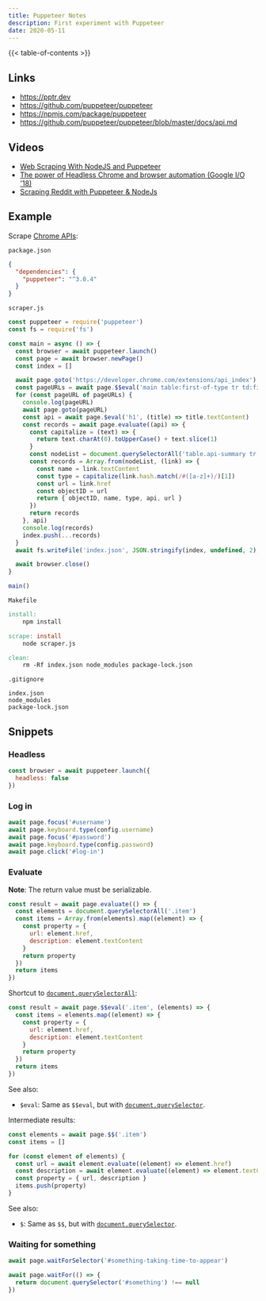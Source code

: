 ```yaml
---
title: Puppeteer Notes
description: First experiment with Puppeteer
date: 2020-05-11
---
```


{{< table-of-contents >}}

## Links

- https://pptr.dev
- https://github.com/puppeteer/puppeteer
- https://npmjs.com/package/puppeteer
- https://github.com/puppeteer/puppeteer/blob/master/docs/api.md

## Videos

- [Web Scraping With NodeJS and Puppeteer](https://youtu.be/ARt3zDHSsd4)
- [The power of Headless Chrome and browser automation (Google I/O '18)](https://youtu.be/lhZOFUY1weo)
- [Scraping Reddit with Puppeteer & NodeJs](https://youtu.be/o7MJ1-UhS50)

## Example

Scrape [Chrome APIs]:

[Chrome APIs]: https://developer.chrome.com/extensions/api_index

`package.json`

``` json
{
  "dependencies": {
    "puppeteer": "^3.0.4"
  }
}
```

`scraper.js`

``` javascript
const puppeteer = require('puppeteer')
const fs = require('fs')

const main = async () => {
  const browser = await puppeteer.launch()
  const page = await browser.newPage()
  const index = []

  await page.goto('https://developer.chrome.com/extensions/api_index')
  const pageURLs = await page.$$eval('main table:first-of-type tr td:first-child a', (links) => links.map((link) => link.href))
  for (const pageURL of pageURLs) {
    console.log(pageURL)
    await page.goto(pageURL)
    const api = await page.$eval('h1', (title) => title.textContent)
    const records = await page.evaluate((api) => {
      const capitalize = (text) => {
        return text.charAt(0).toUpperCase() + text.slice(1)
      }
      const nodeList = document.querySelectorAll('table.api-summary tr td a')
      const records = Array.from(nodeList, (link) => {
        const name = link.textContent
        const type = capitalize(link.hash.match(/#([a-z]+)/)[1])
        const url = link.href
        const objectID = url
        return { objectID, name, type, api, url }
      })
      return records
    }, api)
    console.log(records)
    index.push(...records)
  }
  await fs.writeFile('index.json', JSON.stringify(index, undefined, 2), (error) => {})

  await browser.close()
}

main()
```

`Makefile`

``` makefile
install:
	npm install

scrape: install
	node scraper.js

clean:
	rm -Rf index.json node_modules package-lock.json
```

`.gitignore`

```
index.json
node_modules
package-lock.json
```

## Snippets

### Headless

``` javascript
const browser = await puppeteer.launch({
  headless: false
})
```

### Log in

``` javascript
await page.focus('#username')
await page.keyboard.type(config.username)
await page.focus('#password')
await page.keyboard.type(config.password)
await page.click('#log-in')
```

### Evaluate

**Note**: The return value must be serializable.

``` javascript
const result = await page.evaluate(() => {
  const elements = document.querySelectorAll('.item')
  const items = Array.from(elements).map((element) => {
    const property = {
      url: element.href,
      description: element.textContent
    }
    return property
  })
  return items
})
```

Shortcut to [`document.querySelectorAll`]:

``` javascript
const result = await page.$$eval('.item', (elements) => {
  const items = elements.map((element) => {
    const property = {
      url: element.href,
      description: element.textContent
    }
    return property
  })
  return items
})
```

See also:

- `$eval`: Same as `$$eval`, but with [`document.querySelector`].

Intermediate results:

``` javascript
const elements = await page.$$('.item')
const items = []

for (const element of elements) {
  const url = await element.evaluate((element) => element.href)
  const description = await element.evaluate((element) => element.textContent)
  const property = { url, description }
  items.push(property)
}
```

See also:

- `$`: Same as `$$`, but with [`document.querySelector`].

### Waiting for something

``` javascript
await page.waitForSelector('#something-taking-time-to-appear')
```

``` javascript
await page.waitFor(() => {
  return document.querySelector('#something') !== null
})
```

[`document.querySelector`]: https://developer.mozilla.org/en-US/docs/Web/API/Document/querySelector
[`document.querySelectorAll`]: https://developer.mozilla.org/en-US/docs/Web/API/Document/querySelectorAll
